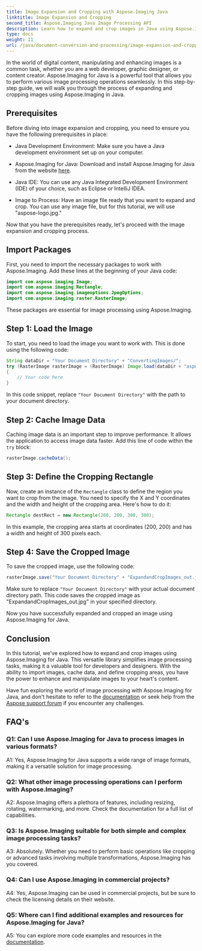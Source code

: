 ```yaml
---
title: Image Expansion and Cropping with Aspose.Imaging Java
linktitle: Image Expansion and Cropping
second_title: Aspose.Imaging Java Image Processing API
description: Learn how to expand and crop images in Java using Aspose.Imaging. Enhance your image processing skills with this step-by-step guide.
type: docs
weight: 11
url: /java/document-conversion-and-processing/image-expansion-and-cropping/
---
```

In the world of digital content, manipulating and enhancing images is a common task, whether you are a web developer, graphic designer, or content creator. Aspose.Imaging for Java is a powerful tool that allows you to perform various image processing operations seamlessly. In this step-by-step guide, we will walk you through the process of expanding and cropping images using Aspose.Imaging in Java.

## Prerequisites

Before diving into image expansion and cropping, you need to ensure you have the following prerequisites in place:

- Java Development Environment: Make sure you have a Java development environment set up on your computer.

- Aspose.Imaging for Java: Download and install Aspose.Imaging for Java from the website [here](https://releases.aspose.com/imaging/java/).

- Java IDE: You can use any Java Integrated Development Environment (IDE) of your choice, such as Eclipse or IntelliJ IDEA.

- Image to Process: Have an image file ready that you want to expand and crop. You can use any image file, but for this tutorial, we will use "aspose-logo.jpg."

Now that you have the prerequisites ready, let's proceed with the image expansion and cropping process.

## Import Packages

First, you need to import the necessary packages to work with Aspose.Imaging. Add these lines at the beginning of your Java code:

```java
import com.aspose.imaging.Image;
import com.aspose.imaging.Rectangle;
import com.aspose.imaging.imageoptions.JpegOptions;
import com.aspose.imaging.raster.RasterImage;
```

These packages are essential for image processing using Aspose.Imaging.

## Step 1: Load the Image

To start, you need to load the image you want to work with. This is done using the following code:

```java
String dataDir = "Your Document Directory" + "ConvertingImages/";
try (RasterImage rasterImage = (RasterImage) Image.load(dataDir + "aspose-logo.jpg"))
{
    // Your code here
}
```

In this code snippet, replace `"Your Document Directory"` with the path to your document directory.

## Step 2: Cache Image Data

Caching image data is an important step to improve performance. It allows the application to access image data faster. Add this line of code within the `try` block:

```java
rasterImage.cacheData();
```

## Step 3: Define the Cropping Rectangle

Now, create an instance of the `Rectangle` class to define the region you want to crop from the image. You need to specify the X and Y coordinates and the width and height of the cropping area. Here's how to do it:

```java
Rectangle destRect = new Rectangle(200, 200, 300, 300);
```

In this example, the cropping area starts at coordinates (200, 200) and has a width and height of 300 pixels each.

## Step 4: Save the Cropped Image

To save the cropped image, use the following code:

```java
rasterImage.save("Your Document Directory" + "ExpandandCropImages_out.jpg", new JpegOptions(), destRect);
```

Make sure to replace `"Your Document Directory"` with your actual document directory path. This code saves the cropped image as "ExpandandCropImages_out.jpg" in your specified directory.

Now you have successfully expanded and cropped an image using Aspose.Imaging for Java.

## Conclusion

In this tutorial, we've explored how to expand and crop images using Aspose.Imaging for Java. This versatile library simplifies image processing tasks, making it a valuable tool for developers and designers. With the ability to import images, cache data, and define cropping areas, you have the power to enhance and manipulate images to your heart's content.

Have fun exploring the world of image processing with Aspose.Imaging for Java, and don't hesitate to refer to the [documentation](https://reference.aspose.com/imaging/java/) or seek help from the [Aspose support forum](https://forum.aspose.com/) if you encounter any challenges.

## FAQ's

### Q1: Can I use Aspose.Imaging for Java to process images in various formats?

A1: Yes, Aspose.Imaging for Java supports a wide range of image formats, making it a versatile solution for image processing.

### Q2: What other image processing operations can I perform with Aspose.Imaging?

A2: Aspose.Imaging offers a plethora of features, including resizing, rotating, watermarking, and more. Check the documentation for a full list of capabilities.

### Q3: Is Aspose.Imaging suitable for both simple and complex image processing tasks?

A3: Absolutely. Whether you need to perform basic operations like cropping or advanced tasks involving multiple transformations, Aspose.Imaging has you covered.

### Q4: Can I use Aspose.Imaging in commercial projects?

A4: Yes, Aspose.Imaging can be used in commercial projects, but be sure to check the licensing details on their website.

### Q5: Where can I find additional examples and resources for Aspose.Imaging for Java?

A5: You can explore more code examples and resources in the [documentation](https://reference.aspose.com/imaging/java/).
